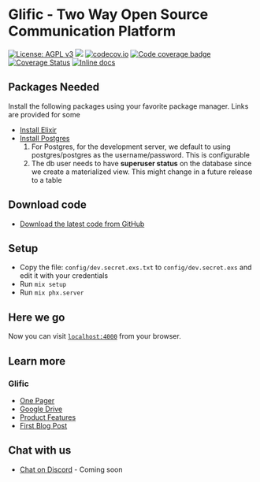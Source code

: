 # Glific - Two Way Open Source Communication Platform

[![License: AGPL v3](https://img.shields.io/badge/License-AGPL%20v3-blue.svg)](https://www.gnu.org/licenses/agpl-3.0)
![](https://github.com/satendra-sr/elixir-ci/workflows/Continuous%20Integration/badge.svg)
[![codecov.io](http://codecov.io/github/satendra-sr/elixir-ci/coverage.svg?branch=master)](http://codecov.io/github/satendra-sr/elixir-ci?branch=master)
[![Code coverage badge](https://img.shields.io/codecov/c/github/satendra-sr/elixir-ci/master.svg)](https://codecov.io/gh/satendra-sr/elixir-ci/branch/master)
[![Coverage Status](https://coveralls.io/repos/github/satendra-sr/elixir-ci/badge.svg?branch=master)](https://coveralls.io/github/satendra-sr/elixir-ci?branch=master)
[![Inline docs](http://inch-ci.org/github/satendra-sr/elixir-ci.svg?branch=master&style=flat)](http://inch-ci.org/github/satendra-sr/elixir-ci)

## Packages Needed

Install the following packages using your favorite package manager. Links are provided for some

  * [Install Elixir](https://elixir-lang.org/install.html#distributions)
  * [Install Postgres](https://www.postgresql.org/download/)
    1. For Postgres, for the development server, we default to using postgres/postgres as the username/password.
  This is configurable
    2. The db user needs to have **superuser status** on the database since we create a materialized view.
  This might change in a future release to a table

## Download code

  * [Download the latest code from GitHub](https://github.com/satendra-sr/elixir-ci)
    
## Setup
  * Copy the file: `config/dev.secret.exs.txt` to `config/dev.secret.exs` and edit it with your credentials
  * Run `mix setup`
  * Run `mix phx.server`

## Here we go

Now you can visit [`localhost:4000`](http://localhost:4000) from your browser.

## Learn more

### Glific
  * [One Pager](https://docs.google.com/document/d/1XYxNvIYzNyX2Ve99-HrmTC8utyBFaf_Y7NP1dFYxI9Q/edit?usp=sharing)
  * [Google Drive](https://drive.google.com/drive/folders/1aMQvS8xWRnIEtsIkRgLodhDAM-0hg0v1?usp=sharing)
  * [Product Features](https://docs.google.com/document/d/1uUWmvFkPXJ1xVMr2xaBYJztoItnqxBnfqABz5ad6Zl8/edit?usp=sharing)
  * [First Blog Post](https://chintugudiya.org/two-way-communication-project-kickoff/)

## Chat with us

  * [Chat on Discord](https://discord.gg/me6NCMu) - Coming soon
